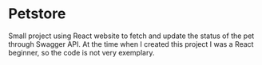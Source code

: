 # Petstore
Small project using React website to fetch and update the status of the pet through Swagger API.
At the time when I created this project I was a React beginner, so the code is not very exemplary.
